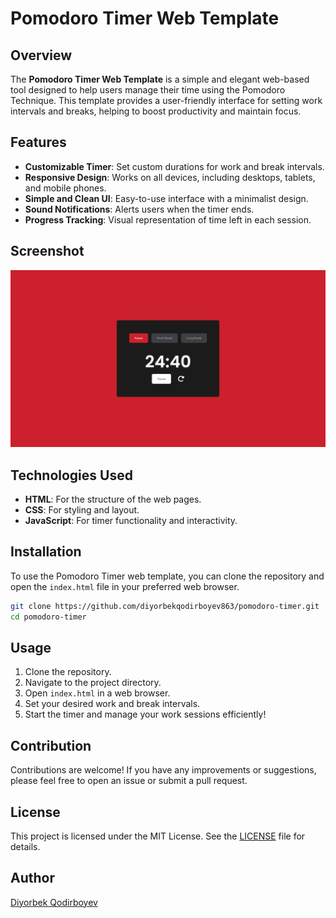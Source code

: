 # Pomodoro Timer Web Template

## Overview

The **Pomodoro Timer Web Template** is a simple and elegant web-based tool designed to help users manage their time using the Pomodoro Technique. This template provides a user-friendly interface for setting work intervals and breaks, helping to boost productivity and maintain focus.

## Features

- **Customizable Timer**: Set custom durations for work and break intervals.
- **Responsive Design**: Works on all devices, including desktops, tablets, and mobile phones.
- **Simple and Clean UI**: Easy-to-use interface with a minimalist design.
- **Sound Notifications**: Alerts users when the timer ends.
- **Progress Tracking**: Visual representation of time left in each session.

## Screenshot

![Pomodoro Timer Design](design.png)

## Technologies Used

- **HTML**: For the structure of the web pages.
- **CSS**: For styling and layout.
- **JavaScript**: For timer functionality and interactivity.

## Installation

To use the Pomodoro Timer web template, you can clone the repository and open the `index.html` file in your preferred web browser.

```bash
git clone https://github.com/diyorbekqodirboyev863/pomodoro-timer.git
cd pomodoro-timer
```

## Usage

1. Clone the repository.
2. Navigate to the project directory.
3. Open `index.html` in a web browser.
4. Set your desired work and break intervals.
5. Start the timer and manage your work sessions efficiently!

## Contribution

Contributions are welcome! If you have any improvements or suggestions, please feel free to open an issue or submit a pull request.

## License

This project is licensed under the MIT License. See the [LICENSE](LICENSE) file for details.

## Author

[Diyorbek Qodirboyev](https://github.com/diyorbekqodirboyev863)